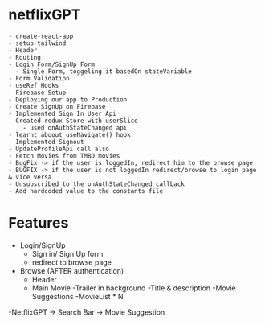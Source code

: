 # netflixGPT

    - create-react-app
    - setup tailwind
    - Header
    - Routing
    - Login Form/SignUp Form
      - Single Form, toggeling it basedOn stateVariable
    - Form Validation
    - useRef Hooks
    - Firebase Setup
    - Deploying our app to Production
    - Create SignUp on Firebase
    - Implemented Sign In User Api
    - Created redux Store with userSlice
        - used onAuthStateChanged api
    - learnt aboout useNavigate() hook
    - Implemented Signout
    - UpdateProfileApi call also
    - Fetch Movies from TMBD movies
    - BugFix -> if the user is loggedIn, redirect him to the browse page
    - BUGFIX -> if the user is not loggedIn redirect/browse to login page & vice versa
    - Unsubscribed to the onAuthStateChanged callback
    - Add hardcoded value to the constants file
# Features

- Login/SignUp
  - Sign in/ Sign Up form
  - redirect to browse page
- Browse (AFTER authentication)
  - Header
  - Main Movie
    -Trailer in background
    -Title & description
    -Movie Suggestions
    -MovieList * N

-NetflixGPT -> Search Bar -> Movie Suggestion
